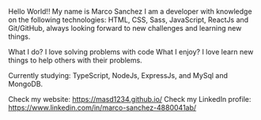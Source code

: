Hello World!! My name is Marco Sanchez I am a developer with knowledge on the following technologies: HTML, CSS, Sass, JavaScript, ReactJs and Git/GitHub, always looking forward to new challenges and learning new things.

What I do? I love solving problems with code
What I enjoy? I love learn new things to help others with their problems.

Currently studying: TypeScript, NodeJs, ExpressJs, and MySql and MongoDB.

Check my website: https://masd1234.github.io/
Check my LinkedIn profile: https://www.linkedin.com/in/marco-sanchez-4880041ab/
